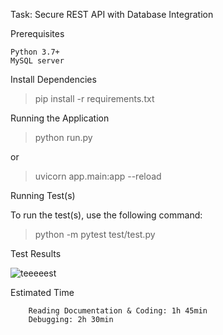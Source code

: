 Task: Secure REST API with Database Integration

Prerequisites

    Python 3.7+
    MySQL server 
    

Install Dependencies

> pip install -r requirements.txt


Running the Application

> python run.py

or

> uvicorn app.main:app --reload

Running Test(s)

To run the test(s), use the following command:


> python -m pytest test/test.py


Test Results


   ![teeeeest](https://github.com/meta4r/Task411/assets/123734096/362964fd-739b-468b-9474-bca7ac5275c4)



Estimated Time

        Reading Documentation & Coding: 1h 45min
        Debugging: 2h 30min
